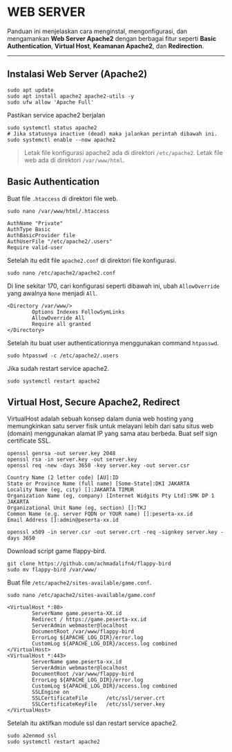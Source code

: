 # WEB SERVER

Panduan ini menjelaskan cara menginstal, mengonfigurasi, dan mengamankan **Web Server Apache2** dengan berbagai fitur seperti **Basic Authentication**, **Virtual Host**, **Keamanan Apache2**, dan **Redirection**.

---

## Instalasi Web Server (Apache2)
```
sudo apt update
sudo apt install apache2 apache2-utils -y
sudo ufw allow 'Apache Full'
```
Pastikan service apache2 berjalan
```
sudo systemctl status apache2
# Jika statusnya inactive (dead) maka jalankan perintah dibawah ini.
sudo systemctl enable --now apache2
```
> Letak file konfigurasi apache2 ada di direktori `/etc/apache2`. Letak file web ada di direktori `/var/www/html`.

## Basic Authentication
Buat file `.htaccess` di direktori file web.
```
sudo nano /var/www/html/.htaccess
```
```
AuthName "Private"
AuthType Basic
AuthBasicProvider file
AuthUserFile "/etc/apache2/.users"
Require valid-user
```
Setelah itu edit file `apache2.conf` di direktori file konfigurasi.
```
sudo nano /etc/apache2/apache2.conf
```
Di line sekitar 170, cari konfigurasi seperti dibawah ini, ubah `AllowOverride` yang awalnya `None` menjadi `All`.
```
<Directory /var/www/>
        Options Indexes FollowSymLinks
        AllowOverride All
        Require all granted
</Directory>
```
Setelah itu buat user authenticationnya menggunakan command `htpasswd`.
```
sudo htpasswd -c /etc/apache2/.users
```
Jika sudah restart service apache2.
```
sudo systemctl restart apache2
```

## Virtual Host, Secure Apache2, Redirect
VirtualHost adalah sebuah konsep dalam dunia web hosting yang memungkinkan satu server fisik untuk melayani lebih dari satu situs web (domain) menggunakan alamat IP yang sama atau berbeda.
Buat self sign certificate SSL.
```
openssl genrsa -out server.key 2048
openssl rsa -in server.key -out server.key
openssl req -new -days 3650 -key server.key -out server.csr
```
```
Country Name (2 letter code) [AU]:ID
State or Province Name (full name) [Some-State]:DKI JAKARTA
Locality Name (eg, city) []:JAKARTA TIMUR
Organization Name (eg, company) [Internet Widgits Pty Ltd]:SMK DP 1 JAKARTA
Organizational Unit Name (eg, section) []:TKJ
Common Name (e.g. server FQDN or YOUR name) []:peserta-xx.id
Email Address []:admin@peserta-xx.id
```
```
openssl x509 -in server.csr -out server.crt -req -signkey server.key -days 3650
```
Download script game flappy-bird.
```
git clone https://github.com/achmadalifn4/flappy-bird
sudo mv flappy-bird /var/www/
```
Buat file `/etc/apache2/sites-available/game.conf`.
```
sudo nano /etc/apache2/sites-available/game.conf
```
```
<VirtualHost *:80>
        ServerName game.peserta-XX.id
        Redirect / https://game.peserta-xx.id
        ServerAdmin webmaster@localhost
        DocumentRoot /var/www/flappy-bird
        ErrorLog ${APACHE_LOG_DIR}/error.log
        CustomLog ${APACHE_LOG_DIR}/access.log combined
</VirtualHost>
<VirtualHost *:443>
        ServerName game.peserta-xx.id
        ServerAdmin webmaster@localhost
        DocumentRoot /var/www/flappy-bird
        ErrorLog ${APACHE_LOG_DIR}/error.log
        CustomLog ${APACHE_LOG_DIR}/access.log combined
        SSLEngine on
        SSLCertificateFile      /etc/ssl/server.crt
        SSLCertificateKeyFile   /etc/ssl/server.key
</VirtualHost>
```
Setelah itu aktifkan module ssl dan restart service apache2.
```
sudo a2enmod ssl
sudo systemctl restart apache2
```

